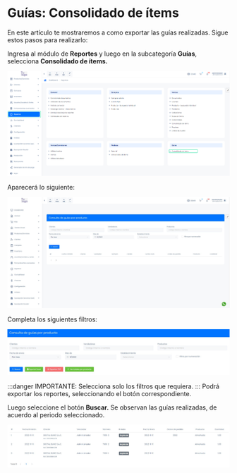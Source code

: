 # Guías: Consolidado de ítems
En este artículo te mostraremos a como exportar las guías realizadas. Sigue estos pasos para realizarlo:

Ingresa al módulo de **Reportes** y luego en la subcategoría **Guías**, selecciona **Consolidado de ítems.**

![Alt text](img/Guias_consolidado_de_items_01.jpg)

Aparecerá lo siguiente:

![Alt text](img/Guias_Consolidado_de_items_02.jpg)

Completa los siguientes filtros:

![Alt text](img/Guias_Consolidado_de_items_03.jpg)

:::danger IMPORTANTE:
Selecciona solo los filtros que requiera.
:::
Podrá exportar los reportes, seleccionando el botón correspondiente.

Luego seleccione el botón **Buscar.** Se observan las guías realizadas, de acuerdo al periodo seleccionado.

![Alt text](img/Guias_Consolidado_de_items_04.jpg)